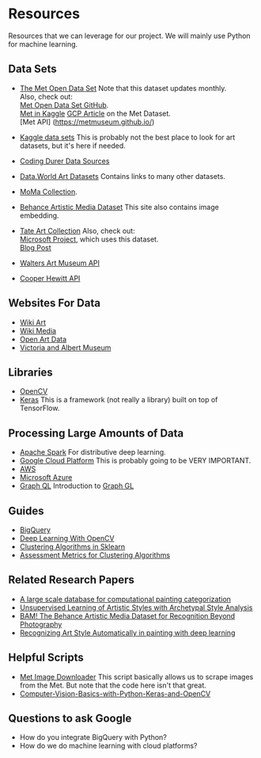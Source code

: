 # Resources

Resources that we can leverage for our project. We will mainly use Python for machine learning.

## Data Sets
  * [The Met Open Data Set](https://console.cloud.google.com/marketplace/details/the-metropolitan-museum-of-art/the-met-public-domain-art-works?filter=solution-type:dataset&id=85a51186-8766-4379-a558-4d721e3a1190) Note that this dataset updates monthly.   
  Also, check out:  
   [Met Open Data Set GitHub](https://github.com/metmuseum/openaccess).  
   [Met in Kaggle](https://www.kaggle.com/metmuseum/the-met)
   [GCP Article](https://cloud.google.com/blog/products/gcp/when-art-meets-big-data-analyzing-200000-items-from-the-met-collection-in-bigquery) on the Met Dataset.  
   [Met API] (https://metmuseum.github.io/)

  * [Kaggle data sets](https://www.kaggle.com/datasets?sortBy=relevance&group=public&search=art&page=1&pageSize=20&size=sizeAll&filetype=fileTypeAll&license=licenseAll&fbclid=IwAR1d8cGImamMP_GqtUAP3ndsDmYjrq_XP_R04opfgaYiQqR1eqwljDlNxcM) This is probably not the best place to look for art datasets, but it's here if needed.

  * [Coding Durer Data Sources](http://codingdurer.de/data.html)

  * [Data.World Art Datasets](https://data.world/datasets/art) Contains links to many other datasets.

  * [MoMa Collection](https://github.com/MuseumofModernArt/collection). 

  * [Behance Artistic Media Dataset](https://bam-dataset.org/) This site also contains image embedding.

  * [Tate Art Collection](https://www.tate.org.uk/about-us/digital/collection-data) Also, check out:  
   [Microsoft Project](https://www.microsoft.com/inculture/arts/tate/), which uses this dataset.  
   [Blog Post](http://museumtwo.blogspot.com/2013/11/visualizing-tates-collection-what-open.html)

  * [Walters Art Museum API](https://api.thewalters.org/)

  * [Cooper Hewitt API](https://collection.cooperhewitt.org/api/)

## Websites For Data
  * [Wiki Art](https://www.wikiart.org/)
  * [Wiki Media](https://commons.wikimedia.org/wiki/Main_Page)
  * [Open Art Data](https://www.openartdata.org/search/label/datasets)
  * [Victoria and Albert Museum](https://www.vam.ac.uk/api)


## Libraries
  * [OpenCV](https://opencv.org/) 
  * [Keras](https://keras.io/) This is a framework (not really a library) built on top of TensorFlow. 

## Processing Large Amounts of Data
  * [Apache Spark](https://spark.apache.org/) For distributive deep learning.
  * [Google Cloud Platform](https://cloud.google.com/) This is probably going to be VERY IMPORTANT.
  * [AWS](https://aws.amazon.com/) 
  * [Microsoft Azure](https://azure.microsoft.com/en-us/)
  * [Graph QL](https://graphql.org/) Introduction to [Graph GL](https://medium.freecodecamp.org/a-beginners-guide-to-graphql-86f849ce1bec)

## Guides
  * [BigQuery](https://cloud.google.com/bigquery/what-is-bigquery?_ga=2.68514329.-987780976.1546634905)
  * [Deep Learning With OpenCV](https://www.pyimagesearch.com/2017/08/21/deep-learning-with-opencv/)
  * [Clustering Algorithms in Sklearn](https://scikit-learn.org/stable/modules/clustering.html)
  * [Assessment Metrics for Clustering Algorithms](https://medium.com/@ODSC/assessment-metrics-for-clustering-algorithms-4a902e00d92d)

## Related Research Papers
  * [A large scale database for computational painting categorization](https://www.researchgate.net/publication/272040931_Painting-91_A_large_scale_database_for_computational_painting_categorization)
  * [Unsupervised Learning of Artistic Styles with Archetypal Style Analysis](https://papers.nips.cc/paper/7893-unsupervised-learning-of-artistic-styles-with-archetypal-style-analysis.pdf?fbclid=IwAR3n9R16iiSD0Nav08bU3JbYSxNsC8zle_fjs3oo_H4IOv5YGhljaC6i6jI)
  * [BAM! The Behance Artistic Media Dataset for Recognition Beyond Photography](https://arxiv.org/pdf/1704.08614.pdf)
  * [Recognizing Art Style Automatically in painting with deep learning](https://www.lamsade.dauphine.fr/~bnegrevergne/webpage/documents/2017_rasta.pdf)

## Helpful Scripts
  * [Met Image Downloader](https://github.com/trevorfiez/The-Metropolitan-Museum-of-Art-Image-Downloader) This script basically allows us to scrape images from the Met. But note that the code here isn't that great.
  * [Computer-Vision-Basics-with-Python-Keras-and-OpenCV](https://github.com/jrobchin/Computer-Vision-Basics-with-Python-Keras-and-OpenCV)

## Questions to ask Google
  * How do you integrate BigQuery with Python?
  * How do we do machine learning with cloud platforms? 